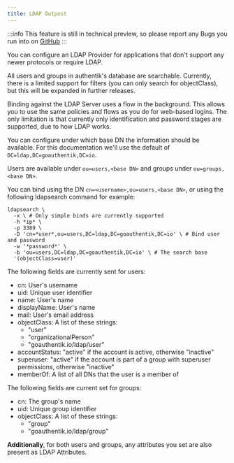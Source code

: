 ```yaml
---
title: LDAP Outpost
---
```


:::info
This feature is still in technical preview, so please report any Bugs you run into on [GitHub](https://github.com/goauthentik/authentik/issues)
:::

You can configure an LDAP Provider for applications that don't support any newer protocols or require LDAP.

All users and groups in authentik's database are searchable. Currently, there is a limited support for filters (you can only search for objectClass), but this will be expanded in further releases.

Binding against the LDAP Server uses a flow in the background. This allows you to use the same policies and flows as you do for web-based logins. The only limitation is that currently only identification and password stages are supported, due to how LDAP works.

You can configure under which base DN the information should be available. For this documentation we'll use the default of `DC=ldap,DC=goauthentik,DC=io`.

Users are available under `ou=users,<base DN>` and groups under `ou=groups,<base DN>`.

You can bind using the DN `cn=<username>,ou=users,<base DN>`, or using the following ldapsearch command for example:

```
ldapsearch \
  -x \ # Only simple binds are currently supported
  -h *ip* \
  -p 3389 \
  -D 'cn=*user*,ou=users,DC=ldap,DC=goauthentik,DC=io' \ # Bind user and password
  -w '*password*' \
  -b 'ou=users,DC=ldap,DC=goauthentik,DC=io' \ # The search base
  '(objectClass=user)'
```

The following fields are currently sent for users:

- cn: User's username
- uid: Unique user identifier
- name: User's name
- displayName: User's name
- mail: User's email address
- objectClass: A list of these strings:
  - "user"
  - "organizationalPerson"
  - "goauthentik.io/ldap/user"
- accountStatus: "active" if the account is active, otherwise "inactive"
- superuser: "active" if the account is part of a group with superuser permissions, otherwise "inactive"
- memberOf: A list of all DNs that the user is a member of

The following fields are current set for groups:

- cn: The group's name
- uid: Unique group identifier
- objectClass: A list of these strings:
  - "group"
  - "goauthentik.io/ldap/group"

**Additionally**, for both users and groups, any attributes you set are also present as LDAP Attributes.
